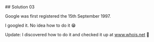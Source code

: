 ## Solution 03

Google was first registered the 15th September 1997. 

I googled it. No idea how to do it 😁

Update: I discovered how to do it and checked it up at www.whois.net 💃